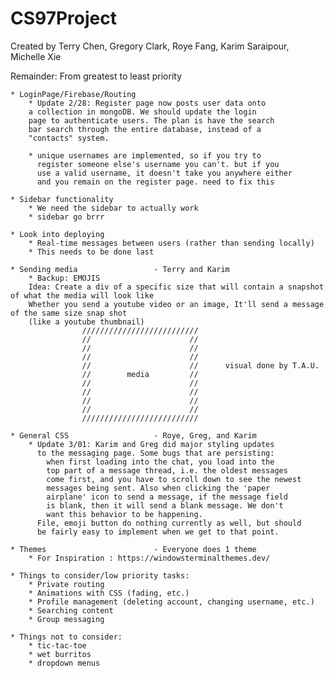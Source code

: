 # CS97Project
Created by Terry Chen, Gregory Clark, Roye Fang, Karim Saraipour, Michelle Xie

Remainder: From greatest to least priority
 
    * LoginPage/Firebase/Routing
        * Update 2/28: Register page now posts user data onto
        a collection in mongoDB. We should update the login   
        page to authenticate users. The plan is have the search 
        bar search through the entire database, instead of a 
        "contacts" system.     

        * unique usernames are implemented, so if you try to 
          register someone else's username you can't. but if you
          use a valid username, it doesn't take you anywhere either 
          and you remain on the register page. need to fix this                               

    * Sidebar functionality
        * We need the sidebar to actually work
        * sidebar go brrr
    
    * Look into deploying
        * Real-time messages between users (rather than sending locally)
        * This needs to be done last

    * Sending media                 - Terry and Karim
        * Backup: EMOJIS
        Idea: Create a div of a specific size that will contain a snapshot of what the media will look like
        Whether you send a youtube video or an image, It'll send a message of the same size snap shot
        (like a youtube thumbnail)
                    //////////////////////////
                    //                      //
                    //                      //
                    //                      //
                    //                      //      visual done by T.A.U.
                    //        media         //
                    //                      //
                    //                      //
                    //                      //
                    //                      //
                    //////////////////////////

    * General CSS                   - Roye, Greg, and Karim
        * Update 3/01: Karim and Greg did major styling updates
          to the messaging page. Some bugs that are persisting:
            when first loading into the chat, you load into the
            top part of a message thread, i.e. the oldest messages
            come first, and you have to scroll down to see the newest
            messages being sent. Also when clicking the 'paper 
            airplane' icon to send a message, if the message field
            is blank, then it will send a blank message. We don't 
            want this behavior to be happening.
          File, emoji button do nothing currently as well, but should
          be fairly easy to implement when we get to that point. 

    * Themes                        - Everyone does 1 theme
        * For Inspiration : https://windowsterminalthemes.dev/

    * Things to consider/low priority tasks: 
        * Private routing
        * Animations with CSS (fading, etc.)
        * Profile management (deleting account, changing username, etc.)
        * Searching content          
        * Group messaging

    * Things not to consider:
        * tic-tac-toe
        * wet burritos
        * dropdown menus